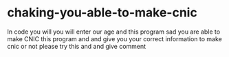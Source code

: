 # chaking-you-able-to-make-cnic
In code you will you will enter our age and this program sad you are able to make  CNIC this program and and give you your correct information to make cnic or not please try this and and give comment
